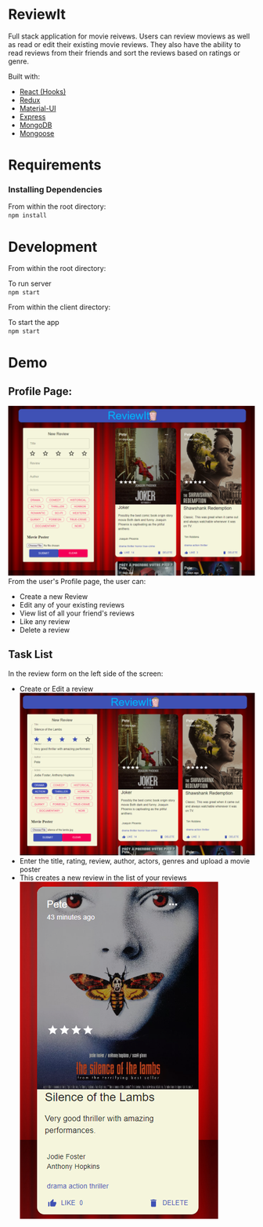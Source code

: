 # ReviewIt
Full stack application for movie reivews.  Users can review moviews as well as read or edit their existing movie reviews.  They also have the ability to read reviews from their friends and sort the reviews based on ratings or genre.

Built with:
* [React (Hooks)](https://reactjs.org/)
* [Redux](https://redux.js.org/)
* [Material-UI](https://material-ui.com/)
* [Express](https://expressjs.com/)
* [MongoDB](www.mongodb.com)
* [Mongoose](https://mongoosejs.com/docs/)

Requirements
=============
<h3>Installing Dependencies</h3>

From within the root directory:<br>
`npm install`

Development
=============
From within the root directory:

To run server<br>
`npm start`

From within the client directory:

To start the app<br>
`npm start`

Demo
=============
## Profile Page:<br>
![Screenshot of Example User Page](https://github.com/KilgoreTrout9/MVP-Movie_Rater/blob/main/client/src/images/Start-capture.png)
From the user's Profile page, the user can:
- Create a new Review
- Edit any of your existing reviews
- View list of all your friend's reviews
- Like any review
- Delete a review

## Task List<br>

In the review form on the left side of the screen:
- Create or Edit a review
![Screenshot of Adding a new Review](https://github.com/KilgoreTrout9/MVP-Movie_Rater/blob/main/client/src/images/Review-capture.png)
- Enter the title, rating, review, author, actors, genres and upload a movie poster
- This creates a new review in the list of your reviews
![Screenshot of New Reivew Card](https://github.com/KilgoreTrout9/MVP-Movie_Rater/blob/main/client/src/images/New-review-capture.png)
